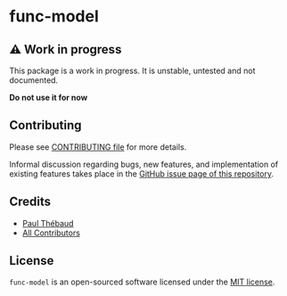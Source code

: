 # func-model

## ⚠ Work in progress

This package is a work in progress. It is unstable, untested and not documented.

**Do not use it for now**

## Contributing

Please see [CONTRIBUTING file](CONTRIBUTING.md) for more details.

Informal discussion regarding bugs, new features, and implementation of existing features takes
place in the
[GitHub issue page of this repository](https://github.com/paul-thebaud/func-model/issues).

## Credits

- [Paul Thébaud](https://github/paul-thebaud)
- [All Contributors](https://github.com/paul-thebaud/func-model/graphs/contributors)

## License

`func-model` is an open-sourced software licensed under the
[MIT license](https://opensource.org/licenses/MIT).
